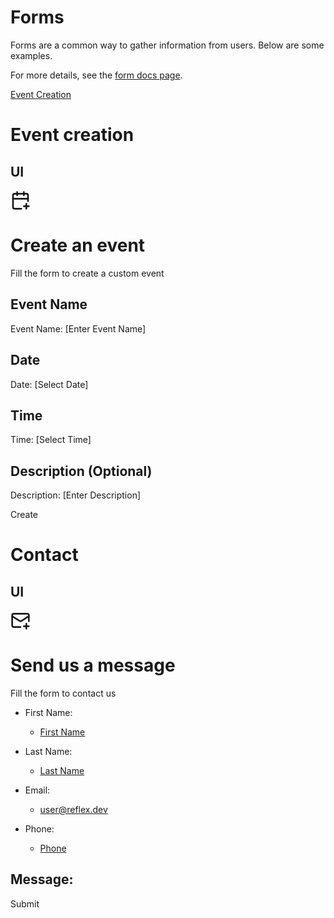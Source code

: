 # Forms

Forms are a common way to gather information from users. Below are some examples.

For more details, see the [form docs page](/docs/library/forms/form/).

[Event Creation](/docs/recipes/content/forms/#event-creation)

# Event creation

## UI

<div class="flex flex-col p-6 rounded-xl overflow-x-auto border border-slate-4 bg-slate-2 items-center justify-center w-full">
  <div>
    <span class="rt-Badge rt-r-size-1 rt-variant-soft css-8kzm5n" data-accent-color="mint" data-radius="full">
      <svg class="lucide lucide-calendar-plus css-svt5ra" fill="none" height="32" stroke="currentColor" stroke-linecap="round" stroke-linejoin="round" stroke-width="2" viewbox="0 0 24 24" width="32">
        <path d="M8 2v4"></path>
        <path d="M16 2v4"></path>
        <path d="M21 13V6a2 2 0 0 0-2-2H5a2 2 0 0 0-2 2v14a2 2 0 0 0 2 2h8"></path>
        <path d="M3 10h18"></path>
        <path d="M16 19h6"></path>
        <path d="M19 16v6"></path>
      </svg>
    </span>
    <!-- More content -->
  </div>
</div>

# Create an event

Fill the form to create a custom event

## Event Name
Event Name: [Enter Event Name]

## Date
Date: [Select Date]

## Time
Time: [Select Time]

## Description (Optional)
Description: [Enter Description]

Create

# Contact

## UI

<div class="rt-Box flex flex-col p-6 rounded-xl overflow-x-auto border border-slate-4 bg-slate-2 items-center justify-center w-full">
  <div class="rt-reset rt-BaseCard rt-Card rt-r-size-3 rt-variant-surface">
    <div class="rt-Flex rt-r-fd-column rt-r-gap-4 css-8atqhb">
      <div class="rt-Flex rt-r-fd-row rt-r-ai-start rt-r-gap-4 rx-Stack css-1f1e7hf">
        <span class="rt-reset rt-Badge rt-r-size-1 rt-variant-soft css-8kzm5n" data-accent-color="blue" data-radius="full">
          <svg class="lucide lucide-mail-plus css-svt5ra" fill="none" height="32" stroke="currentColor" stroke-linecap="round" stroke-linejoin="round" stroke-width="2" viewbox="0 0 24 24" width="32">
            <path d="M22 13V6a2 2 0 0 0-2-2H4a2 2 0 0 0-2 2v12c0 1.1.9 2 2 2h8"></path>
            <path d="m22 7-8.97 5.7a1.94 1.94 0 0 1-2.06 0L2 7"></path>
            <path d="M19 16v6"></path>
            <path d="M16 19h6"></path>
          </svg>
        </span>
      </div>
    </div>
  </div>
</div>

# Send us a message

Fill the form to contact us

- First Name:
  - [First Name](#)

- Last Name:
  - [Last Name](#)

- Email:
  - [user@reflex.dev](#)

- Phone:
  - [Phone](#)

Message:
- 
Submit